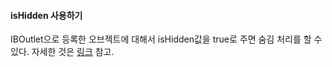 #### isHidden 사용하기
IBOutlet으로 등록한 오브젝트에 대해서 isHidden값을 true로 주면 숨김 처리를 할 수 있다.
자세한 것은 [링크](https://developer.apple.com/documentation/uikit/uiview/1622585-ishidden) 참고.
